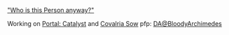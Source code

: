 ["Who is this Person anyway?"](https://personmeetup.ca/)

Working on [Portal: Catalyst](https://www.moddb.com/mods/portal-catalyst) and [Covalria Sow](http://covalriasow.com)
pfp: [DA@BloodyArchimedes](https://www.deviantart.com/rayhenderson)
<!--
**PersonMeetup/PersonMeetup** is a ✨ _special_ ✨ repository because its `README.md` (this file) appears on your GitHub profile.

Here are some ideas to get you started:

- 🔭 I’m currently working on ...
- 🌱 I’m currently learning ...
- 👯 I’m looking to collaborate on ...
- 🤔 I’m looking for help with ...
- 💬 Ask me about ...
- 📫 How to reach me: ...
- 😄 Pronouns: ...
- ⚡ Fun fact: ...
-->

